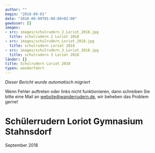 ```yaml
---
author: ""
begin: "2018-09-01"
date: "2018-09-09T01:00:00+02:00"
gewässer: []
images:
- src: images/schulrudern_2_Loriot_2018.jpg
  title: schulrudern 2 Loriot 2018
- src: images/schulrudern_Loriot_2018.jpg
  title: schulrudern Loriot 2018
- src: images/schulrudern_3_Loriot_2018.jpg
  title: schulrudern 3 Loriot 2018
länder: []
title: Schulrudern Loriot 2018
typen: wanderfahrt
---
```



*Dieser Bericht wurde automatisch migriert*

Wenn Fehler auftreten oder links nicht funktionieren, dann schreiben Sie bitte eine Mail an website@wanderrudern.de, wir beheben das Problem gerne!



# Schülerrudern Loriot Gymnasium Stahnsdorf


September 2018
